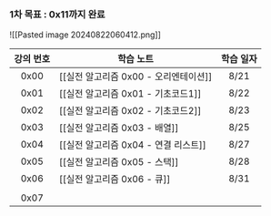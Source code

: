 ### 1차 목표 : 0x11까지 완료

![[Pasted image 20240822060412.png]]

| 강의 번호 | 학습 노트                     | 학습 일자 |
| :---: | ------------------------- | :---: |
| 0x00  | [[실전 알고리즘 0x00 - 오리엔테이션]] | 8/21  |
| 0x01  | [[실전 알고리즘 0x01 - 기초코드1]]  | 8/22  |
| 0x02  | [[실전 알고리즘 0x02 - 기초코드2]]  | 8/23  |
| 0x03  | [[실전 알고리즘 0x03 - 배열]]     | 8/25  |
| 0x04  | [[실전 알고리즘 0x04 - 연결 리스트]] | 8/27  |
| 0x05  | [[실전 알고리즘 0x05 - 스택]]     | 8/28  |
| 0x06  | [[실전 알고리즘 0x06 - 큐]]      | 8/31  |
|       |                           |       |
| 0x07  |                           |       |
